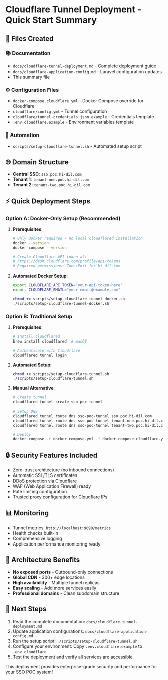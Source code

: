 # Cloudflare Tunnel Deployment - Quick Start Summary

## 🚀 Files Created

### 📚 Documentation
- `docs/cloudflare-tunnel-deployment.md` - Complete deployment guide
- `docs/cloudflare-application-config.md` - Laravel configuration updates
- This summary file

### ⚙️ Configuration Files
- `docker-compose.cloudflare.yml` - Docker Compose override for Cloudflare
- `cloudflare/config.yml` - Tunnel configuration
- `cloudflare/tunnel-credentials.json.example` - Credentials template
- `.env.cloudflare.example` - Environment variables template

### 🔧 Automation
- `scripts/setup-cloudflare-tunnel.sh` - Automated setup script

## 🌐 Domain Structure
- **Central SSO**: `sso.poc.hi-dil.com`
- **Tenant 1**: `tenant-one.poc.hi-dil.com`
- **Tenant 2**: `tenant-two.poc.hi-dil.com`

## ⚡ Quick Deployment Steps

### Option A: Docker-Only Setup (Recommended)
1. **Prerequisites**:
   ```bash
   # Only Docker required - no local cloudflared installation
   docker --version
   docker-compose --version
   
   # Create Cloudflare API token at:
   # https://dash.cloudflare.com/profile/api-tokens
   # Required permissions: Zone:Edit for hi-dil.com
   ```

2. **Automated Docker Setup**:
   ```bash
   export CLOUDFLARE_API_TOKEN="your-api-token-here"
   export CLOUDFLARE_EMAIL="your-email@example.com"
   
   chmod +x scripts/setup-cloudflare-tunnel-docker.sh
   ./scripts/setup-cloudflare-tunnel-docker.sh
   ```

### Option B: Traditional Setup
1. **Prerequisites**:
   ```bash
   # Install cloudflared
   brew install cloudflared  # macOS
   
   # Authenticate with Cloudflare
   cloudflared tunnel login
   ```

2. **Automated Setup**:
   ```bash
   chmod +x scripts/setup-cloudflare-tunnel.sh
   ./scripts/setup-cloudflare-tunnel.sh
   ```

3. **Manual Alternative**:
   ```bash
   # Create tunnel
   cloudflared tunnel create sso-poc-tunnel
   
   # Setup DNS
   cloudflared tunnel route dns sso-poc-tunnel sso.poc.hi-dil.com
   cloudflared tunnel route dns sso-poc-tunnel tenant-one.poc.hi-dil.com
   cloudflared tunnel route dns sso-poc-tunnel tenant-two.poc.hi-dil.com
   
   # Deploy
   docker-compose -f docker-compose.yml -f docker-compose.cloudflare.yml up -d
   ```

## 🔒 Security Features Included
- Zero-trust architecture (no inbound connections)
- Automatic SSL/TLS certificates
- DDoS protection via Cloudflare
- WAF (Web Application Firewall) ready
- Rate limiting configuration
- Trusted proxy configuration for Cloudflare IPs

## 📊 Monitoring
- Tunnel metrics: `http://localhost:9090/metrics`
- Health checks built-in
- Comprehensive logging
- Application performance monitoring ready

## 🔄 Architecture Benefits
- **No exposed ports** - Outbound-only connections
- **Global CDN** - 300+ edge locations
- **High availability** - Multiple tunnel replicas
- **Easy scaling** - Add more services easily
- **Professional domains** - Clean subdomain structure

## 📖 Next Steps
1. Read the complete documentation: `docs/cloudflare-tunnel-deployment.md`
2. Update application configurations: `docs/cloudflare-application-config.md`
3. Run the setup script: `./scripts/setup-cloudflare-tunnel.sh`
4. Configure your environment: Copy `.env.cloudflare.example` to `.env.cloudflare`
5. Test the deployment and verify all services are accessible

This deployment provides enterprise-grade security and performance for your SSO POC system!